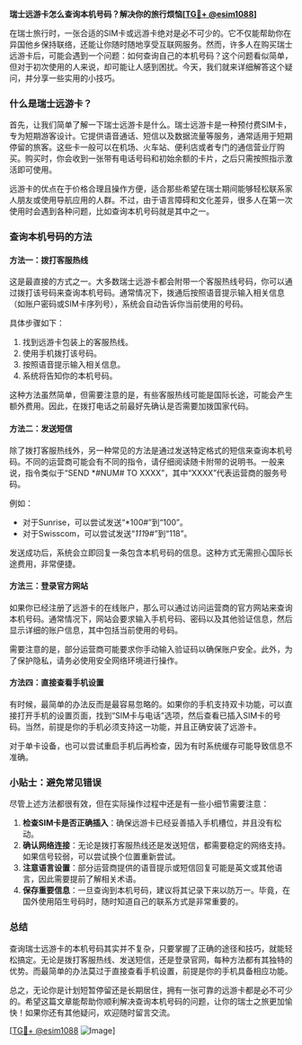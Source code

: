 **瑞士远游卡怎么查询本机号码？解决你的旅行烦恼[[TG💪+ @esim1088](https://t.me/s/esim1088)]**

在瑞士旅行时，一张合适的SIM卡或远游卡绝对是必不可少的。它不仅能帮助你在异国他乡保持联络，还能让你随时随地享受互联网服务。然而，许多人在购买瑞士远游卡后，可能会遇到一个问题：如何查询自己的本机号码？这个问题看似简单，但对于初次使用的人来说，却可能让人感到困扰。今天，我们就来详细解答这个疑问，并分享一些实用的小技巧。

### 什么是瑞士远游卡？

首先，让我们简单了解一下瑞士远游卡是什么。瑞士远游卡是一种预付费SIM卡，专为短期游客设计。它提供语音通话、短信以及数据流量等服务，通常适用于短期停留的旅客。这些卡一般可以在机场、火车站、便利店或者专门的通信营业厅购买。购买时，你会收到一张带有电话号码和初始余额的卡片，之后只需按照指示激活即可使用。

远游卡的优点在于价格合理且操作方便，适合那些希望在瑞士期间能够轻松联系家人朋友或使用导航应用的人群。不过，由于语言障碍和文化差异，很多人在第一次使用时会遇到各种问题，比如查询本机号码就是其中之一。

### 查询本机号码的方法

#### 方法一：拨打客服热线
这是最直接的方式之一。大多数瑞士远游卡都会附带一个客服热线号码，你可以通过拨打该号码来查询本机号码。通常情况下，拨通后按照语音提示输入相关信息（如账户密码或SIM卡序列号），系统会自动告诉你当前使用的号码。

具体步骤如下：
1. 找到远游卡包装上的客服热线。
2. 使用手机拨打该号码。
3. 按照语音提示输入相关信息。
4. 系统将告知你的本机号码。

这种方法虽然简单，但需要注意的是，有些客服热线可能是国际长途，可能会产生额外费用。因此，在拨打电话之前最好先确认是否需要加拨国家代码。

#### 方法二：发送短信
除了拨打客服热线外，另一种常见的方法是通过发送特定格式的短信来查询本机号码。不同的运营商可能会有不同的指令，请仔细阅读随卡附带的说明书。一般来说，指令类似于“SEND *#NUM# TO XXXX”，其中“XXXX”代表运营商的服务号码。

例如：
- 对于Sunrise，可以尝试发送“*100#”到“100”。
- 对于Swisscom，可以尝试发送“*111*9#”到“118”。

发送成功后，系统会立即回复一条包含本机号码的信息。这种方式无需担心国际长途费用，非常便捷。

#### 方法三：登录官方网站
如果你已经注册了远游卡的在线账户，那么可以通过访问运营商的官方网站来查询本机号码。通常情况下，网站会要求输入手机号码、密码以及其他验证信息，然后显示详细的账户信息，其中包括当前使用的号码。

需要注意的是，部分运营商可能要求你手动输入验证码以确保账户安全。此外，为了保护隐私，请务必使用安全网络环境进行操作。

#### 方法四：直接查看手机设置
有时候，最简单的办法反而是最容易忽略的。如果你的手机支持双卡功能，可以直接打开手机的设置页面，找到“SIM卡与电话”选项，然后查看已插入SIM卡的号码。当然，前提是你的手机必须支持这一功能，并且正确安装了远游卡。

对于单卡设备，也可以尝试重启手机后再检查，因为有时系统缓存可能导致信息不准确。

### 小贴士：避免常见错误

尽管上述方法都很有效，但在实际操作过程中还是有一些小细节需要注意：

1. **检查SIM卡是否正确插入**：确保远游卡已经妥善插入手机槽位，并且没有松动。
2. **确认网络连接**：无论是拨打客服热线还是发送短信，都需要稳定的网络支持。如果信号较弱，可以尝试换个位置重新尝试。
3. **注意语言设置**：部分运营商提供的语音提示或短信回复可能是英文或其他语言，因此需要提前了解相关术语。
4. **保存重要信息**：一旦查询到本机号码，建议将其记录下来以防万一。毕竟，在国外使用陌生号码时，随时知道自己的联系方式是非常重要的。

### 总结

查询瑞士远游卡的本机号码其实并不复杂，只要掌握了正确的途径和技巧，就能轻松搞定。无论是拨打客服热线、发送短信，还是登录官网，每种方法都有其独特的优势。而最简单的办法莫过于直接查看手机设置，前提是你的手机具备相应功能。

总之，无论你是计划短暂停留还是长期居住，拥有一张可靠的远游卡都是必不可少的。希望这篇文章能帮助你顺利解决查询本机号码的问题，让你的瑞士之旅更加愉快！如果你还有其他疑问，欢迎随时留言交流。

[[TG💪+ @esim1088](https://t.me/s/esim1088) ![Image](https://i.postimg.cc/4NQfJmqS/Snipaste-2025-05-13-00-14-12.png)]